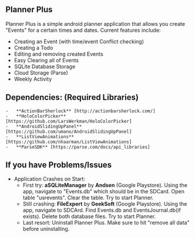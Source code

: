 Planner Plus
----------
Planner Plus is a simple android planner application that allows you create "Events" for a certain times and dates.
Current features include:
    
  - Creating an Event (with time/event Conflict checking)
  - Creating a Todo
  - Editing and removing created Events
  - Easy Clearing all of Events
  - SQLite Database Storage
  - Cloud Storage (Parse)
  - Weekly Activity

Dependencies: (Required Libraries)
----------
	-	**ActionBarSherlock** [http://actionbarsherlock.com/]
	-	**HoloColorPicker** [https://github.com/LarsWerkman/HoloColorPicker]
	-	**AndroidSlidingUpPanel** [https://github.com/umano/AndroidSlidingUpPanel]
	-	**ListViewAnimations** [https://github.com/nhaarman/ListViewAnimations]
	-	**ParseSDK** [https://parse.com/docs/api_libraries]
	
If you have Problems/Issues
----------
* Application Crashes on Start:
	-	First try: **aSQLiteManager** by **Andsen** (Google Playstore). Using the app, navigate to "Events.db" which should be in the SDCard. Open table "usrevents". Clear the table. Try to start Planner.
	-	Still crashing: **FileExpert** by **GeekSoft** (Google Playstore). Using the app, navigate to SDCArd. Find Events.db and EventsJournal.db(if exists). Delete both database files. Try to start Planner.
	-	Last resort: Uninstall Planner Plus. Make sure to hit "remove all data" before uninstalling.